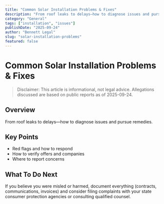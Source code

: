 ```yaml
---
title: "Common Solar Installation Problems & Fixes"
description: "From roof leaks to delays—how to diagnose issues and pursue remedies."
category: "General"
tags: ["installation", "issues"]
publishDate: "2025-09-24"
author: "Bennett Legal"
slug: "solar-installation-problems"
featured: false
---
```


# Common Solar Installation Problems & Fixes

> Disclaimer: This article is informational, not legal advice. Allegations discussed are based on public reports as of 2025-09-24.

## Overview
From roof leaks to delays—how to diagnose issues and pursue remedies.

## Key Points
- Red flags and how to respond
- How to verify offers and companies
- Where to report concerns

## What To Do Next
If you believe you were misled or harmed, document everything (contracts, communications, invoices) and consider filing complaints with your state consumer protection agencies or consulting qualified counsel.
